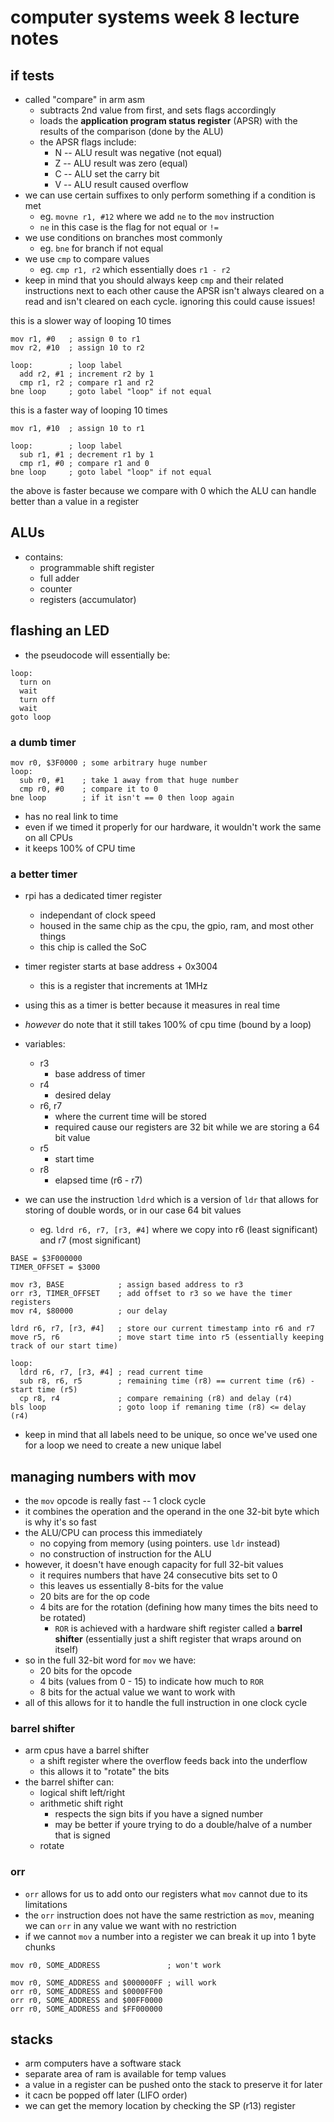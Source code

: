 # computer systems week 8 lecture notes

## if tests

- called "compare" in arm asm
  - subtracts 2nd value from first, and sets flags accordingly
  - loads the **application program status register** (APSR) with the results of the comparison (done by the ALU)
  - the APSR flags include:
    - N -- ALU result was negative (not equal)
    - Z -- ALU result was zero (equal)
    - C -- ALU set the carry bit
    - V -- ALU result caused overflow
- we can use certain suffixes to only perform something if a condition is met
  - eg. `movne r1, #12` where we add `ne` to the `mov` instruction
  - `ne` in this case is the flag for not equal or `!=`
- we use conditions on branches most commonly
  - eg. `bne` for branch if not equal
- we use `cmp` to compare values
  - eg. `cmp r1, r2` which essentially does `r1 - r2`
- keep in mind that you should always keep `cmp` and their related instructions next to each other cause the APSR isn't always cleared on a read and isn't cleared on each cycle. ignoring this could cause issues!

this is a slower way of looping 10 times

```assembly
mov r1, #0   ; assign 0 to r1
mov r2, #10  ; assign 10 to r2

loop:        ; loop label
  add r2, #1 ; increment r2 by 1
  cmp r1, r2 ; compare r1 and r2
bne loop     ; goto label "loop" if not equal
```

this is a faster way of looping 10 times

```assembly
mov r1, #10  ; assign 10 to r1

loop:        ; loop label
  sub r1, #1 ; decrement r1 by 1
  cmp r1, #0 ; compare r1 and 0
bne loop     ; goto label "loop" if not equal
```

the above is faster because we compare with 0 which the ALU can handle better than a value in a register

## ALUs

- contains:
  - programmable shift register
  - full adder
  - counter
  - registers (accumulator)

## flashing an LED

- the pseudocode will essentially be:

```
loop:
  turn on
  wait
  turn off
  wait
goto loop
```

### a dumb timer

``` assembly
mov r0, $3F0000 ; some arbitrary huge number
loop:
  sub r0, #1    ; take 1 away from that huge number
  cmp r0, #0    ; compare it to 0
bne loop        ; if it isn't == 0 then loop again
```

- has no real link to time
- even if we timed it properly for our hardware, it wouldn't work the same on all CPUs
- it keeps 100% of CPU time

### a better timer

- rpi has a dedicated timer register
  - independant of clock speed
  - housed in the same chip as the cpu, the gpio, ram, and most other things
  - this chip is called the SoC
- timer register starts at base address + 0x3004
  - this is a register that increments at 1MHz
- using this as a timer is better because it measures in real time
- *however* do note that it still takes 100% of cpu time (bound by a loop)

- variables:
  - r3
    - base address of timer
  - r4
    - desired delay
  - r6, r7
    - where the current time will be stored
    - required cause our registers are 32 bit while we are storing a 64 bit value
  - r5
    - start time
  - r8
    - elapsed time  (r6 - r7)
- we can use the instruction `ldrd` which is a version of `ldr` that allows for storing of double words, or in our case 64 bit values
  - eg. `ldrd r6, r7, [r3, #4]` where we copy into r6 (least significant) and r7 (most significant)

```assembly
BASE = $3F000000
TIMER_OFFSET = $3000

mov r3, BASE            ; assign based address to r3
orr r3, TIMER_OFFSET    ; add offset to r3 so we have the timer registers
mov r4, $80000          ; our delay

ldrd r6, r7, [r3, #4]   ; store our current timestamp into r6 and r7
move r5, r6             ; move start time into r5 (essentially keeping track of our start time)

loop:
  ldrd r6, r7, [r3, #4] ; read current time
  sub r8, r6, r5        ; remaining time (r8) == current time (r6) - start time (r5)
  cp r8, r4             ; compare remaining (r8) and delay (r4)
bls loop                ; goto loop if remaning time (r8) <= delay (r4)
```

- keep in mind that all labels need to be unique, so once we've used one for a loop we need to create a new unique label

## managing numbers with mov

- the `mov` opcode is really fast -- 1 clock cycle
- it combines the operation and the operand in the one 32-bit byte which is why it's so fast
- the ALU/CPU can process this immediately
  - no copying from memory (using pointers. use `ldr` instead)
  - no construction of instruction for the ALU
- however, it doesn't have enough capacity for full 32-bit values
  - it requires numbers that have 24 consecutive bits set to 0
  - this leaves us essentially 8-bits for the value
  - 20 bits are for the op code
  - 4 bits are for the rotation (defining how many times the bits need to be rotated)
    - `ROR` is achieved with a hardware shift register called a **barrel shifter** (essentially just a shift register that wraps around on itself)
- so in the full 32-bit word for `mov` we have:
  - 20 bits for the opcode
  - 4 bits (values from 0 - 15) to indicate how much to `ROR`
  - 8 bits for the actual value we want to work with
- all of this allows for it to handle the full instruction in one clock cycle

### barrel shifter

- arm cpus have a barrel shifter
  - a shift register where the overflow feeds back into the underflow
  - this allows it to "rotate" the bits
- the barrel shifter can:
  - logical shift left/right
  - arithmetic shift right
    - respects the sign bits if you have a signed number
    - may be better if youre trying to do a double/halve of a number that is signed
  - rotate

### orr

- `orr` allows for us to add onto our registers what `mov` cannot due to its limitations
- the `orr` instruction does not have the same restriction as `mov`, meaning we can `orr` in any value we want with no restriction
- if we cannot `mov` a number into a register we can break it up into 1 byte chunks

```assembly
mov r0, SOME_ADDRESS               ; won't work

mov r0, SOME_ADDRESS and $000000FF ; will work
orr r0, SOME_ADDRESS and $0000FF00
orr r0, SOME_ADDRESS and $00FF0000
orr r0, SOME_ADDRESS and $FF000000
```

## stacks

- arm computers have a software stack
- separate area of ram is available for temp values
- a value in a register can be pushed onto the stack to preserve it for later
- it cacn be popped off later (LIFO order)
- we can get the memory location by checking the SP (r13) register
